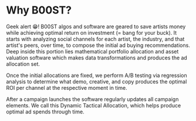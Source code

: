 # Why B00ST?

Geek alert 😁! B00ST algos and software are geared to save artists money while achieving optimal return on investment \(= bang for your buck\). It starts with analyzing social channels for each artist, the industry, and that artist's peers, over time, to compose the initial ad buying recommendations. Deep inside this portion lies mathematical portfolio allocation and asset valuation software which makes data transformations and produces the ad allocation set.

Once the initial allocations are fixed, we perform A/B testing via regression analysis to determine what demo, creative, and copy produces the optimal ROI per channel at the respective moment in time.

After a campaign launches the software regularly updates all campaign elements. We call this Dynamic Tactical Allocation, which helps produce optimal ad spends through time.


